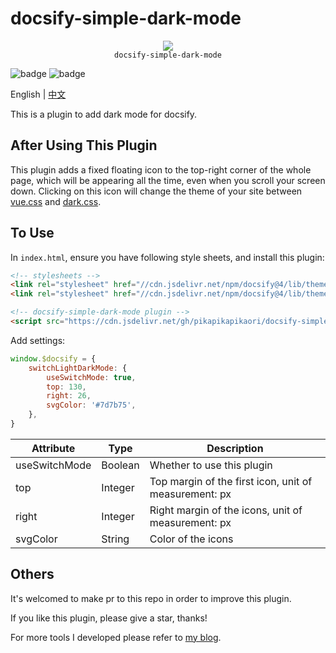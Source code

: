 # docsify-simple-dark-mode

<p align="center">
  <img src="https://docsify.js.org/_media/icon.svg" />
  <br />
  <code>docsify-simple-dark-mode</code>
</p>

![badge](https://img.shields.io/github/license/pikapikapikaori/docsify-simple-dark-mode) ![badge](https://img.shields.io/github/last-commit/pikapikapikaori/docsify-simple-dark-mode)

English | [中文](/zh-cn/)

This is a plugin to add dark mode for docsify.

## After Using This Plugin

This plugin adds a fixed floating icon to the top-right corner of the whole page, which will be appearing all the time, even when you scroll your screen down. Clicking on this icon will change the theme of your site between [vue.css](https://github.com/docsifyjs/docsify/blob/develop/src/themes/vue.styl) and [dark.css](https://github.com/docsifyjs/docsify/blob/develop/src/themes/dark.styl).

## To Use

In `index.html`, ensure you have following style sheets, and install this plugin:

```html
<!-- stylesheets -->
<link rel="stylesheet" href="//cdn.jsdelivr.net/npm/docsify@4/lib/themes/vue.css">
<link rel="stylesheet" href="//cdn.jsdelivr.net/npm/docsify@4/lib/themes/dark.css" disabled>

<!-- docsify-simple-dark-mode plugin -->
<script src="https://cdn.jsdelivr.net/gh/pikapikapikaori/docsify-simple-dark-mode@latest/src/switchLightDarkMode.js"></script>
```

Add settings:

```js
window.$docsify = {
    switchLightDarkMode: {
        useSwitchMode: true,
        top: 130,
        right: 26,
        svgColor: '#7d7b75',
    },
}
```

| Attribute     | Type    | Description                                           |
| ------------- | ------- | ----------------------------------------------------- |
| useSwitchMode | Boolean | Whether to use this plugin                            |
| top           | Integer | Top margin of the first icon, unit of measurement: px |
| right         | Integer | Right margin of the icons, unit of measurement: px    |
| svgColor      | String  | Color of the icons                                    |

## Others

It's welcomed to make pr to this repo in order to improve this plugin.

If you like this plugin, please give a star, thanks!

For more tools I developed please refer to [my blog](https://pikapikapikaori.github.io/pikapikapi-blog/#/en-us/ITtech/).
